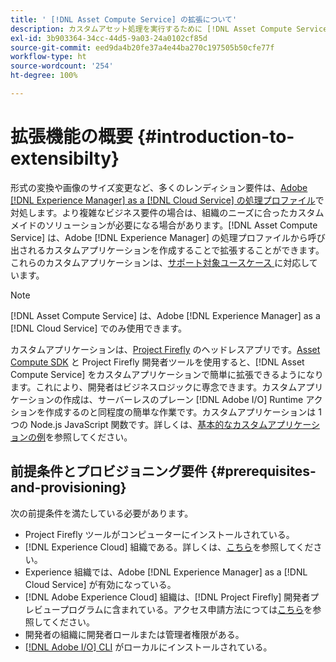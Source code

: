 ```yaml
---
title: ' [!DNL Asset Compute Service] の拡張について'
description: カスタムアセット処理を実行するために [!DNL Asset Compute Service] の機能を拡張するタイミングと方法。
exl-id: 3b903364-34cc-44d5-9a03-24a0102cf85d
source-git-commit: eed9da4b20fe37a4e44ba270c197505b50cfe77f
workflow-type: ht
source-wordcount: '254'
ht-degree: 100%

---
```


# 拡張機能の概要 {#introduction-to-extensibilty}

形式の変換や画像のサイズ変更など、多くのレンディション要件は、[Adobe  [!DNL Experience Manager]  as a  [!DNL Cloud Service] の処理プロファイル](https://experienceleague.adobe.com/docs/experience-manager-cloud-service/assets/asset-microservices-overview.html?lang=ja)で対処します。より複雑なビジネス要件の場合は、組織のニーズに合ったカスタムメイドのソリューションが必要になる場合があります。[!DNL Asset Compute Service] は、Adobe [!DNL Experience Manager] の処理プロファイルから呼び出されるカスタムアプリケーションを作成することで拡張することができます。これらのカスタムアプリケーションは、[サポート対象ユースケース ](https://experienceleague.adobe.com/docs/experience-manager-cloud-service/assets/manage/asset-microservices-configure-and-use.html?lang=ja)に対応しています。

>[!NOTE]
>
>[!DNL Asset Compute Service] は、Adobe [!DNL Experience Manager] as a [!DNL Cloud Service] でのみ使用できます。

カスタムアプリケーションは、[Project Firefly](https://github.com/AdobeDocs/project-firefly) のヘッドレスアプリです。[Asset Compute SDK](https://github.com/adobe/asset-compute-sdk) と Project Firefly 開発者ツールを使用すると、[!DNL Asset Compute Service] をカスタムアプリケーションで簡単に拡張できるようになります。これにより、開発者はビジネスロジックに専念できます。カスタムアプリケーションの作成は、サーバーレスのプレーン [!DNL Adobe I/O] Runtime アクションを作成するのと同程度の簡単な作業です。カスタムアプリケーションは 1 つの Node.js JavaScript 関数です。詳しくは、[基本的なカスタムアプリケーションの例](https://github.com/adobe/asset-compute-example-workers/blob/master/projects/worker-basic/worker-basic.js)を参照してください。

## 前提条件とプロビジョニング要件 {#prerequisites-and-provisioning}

次の前提条件を満たしている必要があります。

* Project Firefly ツールがコンピューターにインストールされている。
* [!DNL Experience Cloud] 組織である。詳しくは、[こちら](https://www.adobe.io/project-firefly/docs/getting_started/#acquire-access-and-credentials)を参照してください。
* Experience 組織では、Adobe [!DNL Experience Manager] as a [!DNL Cloud Service] が有効になっている。
* [!DNL Adobe Experience Cloud] 組織は、[!DNL Project Firefly] 開発者プレビュープログラムに含まれている。アクセス申請方法につては[こちら](https://www.adobe.io/project-firefly/docs/overview/getting_access/)を参照してください。
* 開発者の組織に開発者ロールまたは管理者権限がある。
* [[!DNL Adobe I/O]  CLI](https://github.com/adobe/aio-cli) がローカルにインストールされている。

<!-- TBD for later:

* What all accesses and licenses are required?
* What all permissions are required to create, debug, and deploy custom applications?
* How do developers get access and provision the required apps?
* What is repository management?
* Anything on security and data transfer?
* What about handling personal or sensitive information?
* Custom application SLA is dependent on SLAs of various services it depends on.
* Document how the devs can get to know the KPIs of their custom applications. The KPIs are dependent on the performance at Adobe's side, amongst other things.
-->
